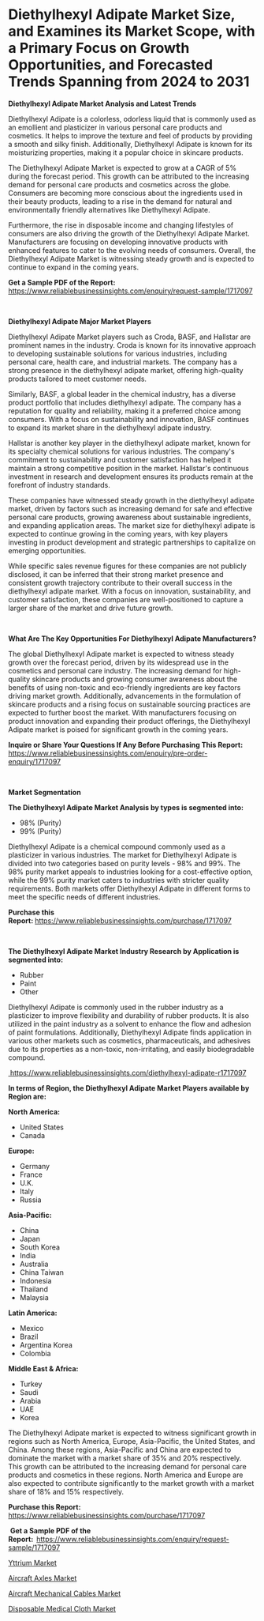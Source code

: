 <p><h1>Diethylhexyl Adipate Market Size, and Examines its Market Scope, with a Primary Focus on Growth Opportunities, and Forecasted Trends Spanning from 2024 to 2031</h1></p><p><strong>Diethylhexyl Adipate Market Analysis and Latest Trends</strong></p>
<p><p>Diethylhexyl Adipate is a colorless, odorless liquid that is commonly used as an emollient and plasticizer in various personal care products and cosmetics. It helps to improve the texture and feel of products by providing a smooth and silky finish. Additionally, Diethylhexyl Adipate is known for its moisturizing properties, making it a popular choice in skincare products.</p><p>The Diethylhexyl Adipate Market is expected to grow at a CAGR of 5% during the forecast period. This growth can be attributed to the increasing demand for personal care products and cosmetics across the globe. Consumers are becoming more conscious about the ingredients used in their beauty products, leading to a rise in the demand for natural and environmentally friendly alternatives like Diethylhexyl Adipate. </p><p>Furthermore, the rise in disposable income and changing lifestyles of consumers are also driving the growth of the Diethylhexyl Adipate Market. Manufacturers are focusing on developing innovative products with enhanced features to cater to the evolving needs of consumers. Overall, the Diethylhexyl Adipate Market is witnessing steady growth and is expected to continue to expand in the coming years.</p></p>
<p><strong>Get a Sample PDF of the Report:&nbsp;</strong> <a href="https://www.reliablebusinessinsights.com/enquiry/request-sample/1717097">https://www.reliablebusinessinsights.com/enquiry/request-sample/1717097</a></p>
<p>&nbsp;</p>
<p><strong>Diethylhexyl Adipate Major Market Players</strong></p>
<p><p>Diethylhexyl Adipate Market players such as Croda, BASF, and Hallstar are prominent names in the industry. Croda is known for its innovative approach to developing sustainable solutions for various industries, including personal care, health care, and industrial markets. The company has a strong presence in the diethylhexyl adipate market, offering high-quality products tailored to meet customer needs.</p><p>Similarly, BASF, a global leader in the chemical industry, has a diverse product portfolio that includes diethylhexyl adipate. The company has a reputation for quality and reliability, making it a preferred choice among consumers. With a focus on sustainability and innovation, BASF continues to expand its market share in the diethylhexyl adipate industry.</p><p>Hallstar is another key player in the diethylhexyl adipate market, known for its specialty chemical solutions for various industries. The company's commitment to sustainability and customer satisfaction has helped it maintain a strong competitive position in the market. Hallstar's continuous investment in research and development ensures its products remain at the forefront of industry standards.</p><p>These companies have witnessed steady growth in the diethylhexyl adipate market, driven by factors such as increasing demand for safe and effective personal care products, growing awareness about sustainable ingredients, and expanding application areas. The market size for diethylhexyl adipate is expected to continue growing in the coming years, with key players investing in product development and strategic partnerships to capitalize on emerging opportunities.</p><p>While specific sales revenue figures for these companies are not publicly disclosed, it can be inferred that their strong market presence and consistent growth trajectory contribute to their overall success in the diethylhexyl adipate market. With a focus on innovation, sustainability, and customer satisfaction, these companies are well-positioned to capture a larger share of the market and drive future growth.</p></p>
<p>&nbsp;</p>
<p><strong>What Are The Key Opportunities For Diethylhexyl Adipate Manufacturers?</strong></p>
<p><p>The global Diethylhexyl Adipate market is expected to witness steady growth over the forecast period, driven by its widespread use in the cosmetics and personal care industry. The increasing demand for high-quality skincare products and growing consumer awareness about the benefits of using non-toxic and eco-friendly ingredients are key factors driving market growth. Additionally, advancements in the formulation of skincare products and a rising focus on sustainable sourcing practices are expected to further boost the market. With manufacturers focusing on product innovation and expanding their product offerings, the Diethylhexyl Adipate market is poised for significant growth in the coming years.</p></p>
<p><strong>Inquire or Share Your Questions If Any Before Purchasing This Report:</strong> <a href="https://www.reliablebusinessinsights.com/enquiry/pre-order-enquiry/1717097">https://www.reliablebusinessinsights.com/enquiry/pre-order-enquiry/1717097</a></p>
<p>&nbsp;</p>
<p><strong>Market Segmentation</strong></p>
<p><strong>The Diethylhexyl Adipate Market Analysis by types is segmented into:</strong></p>
<p><ul><li>98% (Purity)</li><li>99% (Purity)</li></ul></p>
<p><p>Diethylhexyl Adipate is a chemical compound commonly used as a plasticizer in various industries. The market for Diethylhexyl Adipate is divided into two categories based on purity levels - 98% and 99%. The 98% purity market appeals to industries looking for a cost-effective option, while the 99% purity market caters to industries with stricter quality requirements. Both markets offer Diethylhexyl Adipate in different forms to meet the specific needs of different industries.</p></p>
<p><strong>Purchase this Report:&nbsp;</strong><a href="https://www.reliablebusinessinsights.com/purchase/1717097">https://www.reliablebusinessinsights.com/purchase/1717097</a></p>
<p>&nbsp;</p>
<p><strong>The Diethylhexyl Adipate Market Industry Research by Application is segmented into:</strong></p>
<p><ul><li>Rubber</li><li>Paint</li><li>Other</li></ul></p>
<p><p>Diethylhexyl Adipate is commonly used in the rubber industry as a plasticizer to improve flexibility and durability of rubber products. It is also utilized in the paint industry as a solvent to enhance the flow and adhesion of paint formulations. Additionally, Diethylhexyl Adipate finds application in various other markets such as cosmetics, pharmaceuticals, and adhesives due to its properties as a non-toxic, non-irritating, and easily biodegradable compound.</p></p>
<p><a href="https://www.reliablebusinessinsights.com/diethylhexyl-adipate-r1717097">&nbsp;https://www.reliablebusinessinsights.com/diethylhexyl-adipate-r1717097</a></p>
<p><strong>In terms of Region, the Diethylhexyl Adipate Market Players available by Region are:</strong></p>
<p>
    <p> <strong> North America: </strong>
        <ul>
            <li>United States</li>
            <li>Canada</li>
        </ul>
        </p> 
    <p> <strong> Europe: </strong>
        <ul>
            <li>Germany</li>
            <li>France</li>
            <li>U.K.</li>
            <li>Italy</li>
            <li>Russia</li>
        </ul>
        </p> 
    <p> <strong> Asia-Pacific: </strong>
        <ul>
            <li>China</li>
            <li>Japan</li>
            <li>South Korea</li>
            <li>India</li>
            <li>Australia</li>
            <li>China Taiwan</li>
            <li>Indonesia</li>
            <li>Thailand</li>
            <li>Malaysia</li>
        </ul>
        </p> 
    <p> <strong> Latin America: </strong>
        <ul>
            <li>Mexico</li>
            <li>Brazil</li>
            <li>Argentina Korea</li>
            <li>Colombia</li>
        </ul>
        </p> 
    <p> <strong> Middle East & Africa: </strong>
        <ul>
            <li>Turkey</li>
            <li>Saudi</li>
            <li>Arabia</li>
            <li>UAE</li>
            <li>Korea</li>
        </ul>
    </p>
    </p>
<p><p>The Diethylhexyl Adipate market is expected to witness significant growth in regions such as North America, Europe, Asia-Pacific, the United States, and China. Among these regions, Asia-Pacific and China are expected to dominate the market with a market share of 35% and 20% respectively. This growth can be attributed to the increasing demand for personal care products and cosmetics in these regions. North America and Europe are also expected to contribute significantly to the market growth with a market share of 18% and 15% respectively.</p></p>
<p><strong>Purchase this Report: </strong><a href="https://www.reliablebusinessinsights.com/purchase/1717097">https://www.reliablebusinessinsights.com/purchase/1717097</a></p>
<p>&nbsp;<strong>Get a Sample PDF of the Report:&nbsp;&nbsp;</strong><a href="https://www.reliablebusinessinsights.com/enquiry/request-sample/1717097">https://www.reliablebusinessinsights.com/enquiry/request-sample/1717097</a></p>
<p><strong></strong></p>
<p><p><a href="https://medium.com/@mayekuhic78/yttrium-market-analysis-report-global-insights-by-region-type-alloy-metal-compounds-and-cf4a0b5b6394">Yttrium Market</a></p><p><a href="https://github.com/alexcrou8/Market-Research-Report-List-1/blob/main/aircraft-axles-market.md">Aircraft Axles Market</a></p><p><a href="https://github.com/Krdamani25/Market-Research-Report-List-1/blob/main/aircraft-mechanical-cables-market.md">Aircraft Mechanical Cables Market</a></p><p><a href="https://medium.com/@kimwalker1923/future-trends-in-global-disposable-medical-cloth-market-market-insights-and-analysis-from-2024-to-7afa89daa6dd">Disposable Medical Cloth Market</a></p></p>